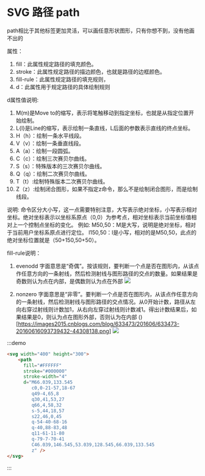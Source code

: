 # SVG 路径 path

path相比于其他标签更加灵活，可以画任意形状图形，只有你想不到，没有他画不出的

<template>
<svg width="400" height="300">
    <path
      fill="#FFFFFF"
      stroke="#000000"
      stroke-width="4"
      d="M66.039,133.545 
         c0,0-21-57,18-67
         s49-4,65,8
         s30,41,53,27
         s66,4,58,32
         s5,44,18,57
         s22,46,0,45
         s-54-40-68-16
         s-40,88-83,48
         s11-61-11-80
         s-79-7-70-41
         C46.039,146.545,53.039,128.545,66.039,133.545
         z" />
</svg> 
</template>

属性：
1. fill：此属性规定路径的填充颜色。
2. stroke：此属性规定路径的描边颜色，也就是路径的边框颜色。
3. fill-rule：此属性规定路径的填充规则，
4. d：此属性用于规定路径的具体绘制规则

d属性值说明:

  1. M(m)是Move to的缩写，表示将笔触移动到指定坐标，也就是从指定位置开始绘制。
  2. L{l}是Line的缩写，表示绘制一条直线，L后面的参数表示直线的终点坐标。
  3. H（h）：绘制一条水平线段。
  4. V（v）：绘制一条垂直线段。
  5. A（a）：绘制一段圆弧。
  6. C（c）：绘制三次赛贝尔曲线。
  7. S（s）：特殊版本的三次赛贝尔曲线。
  8. Q（q）：绘制二次赛贝尔曲线。
  9. T（t）:绘制特殊版本二次赛贝尔曲线。
  10. Z（z）:绘制闭合图形，如果不指定z命令，那么不是绘制闭合图形，而是绘制线段。

  说明:
  命令区分大小写，这一点需要特别注意，大写表示绝对坐标，小写表示相对坐标。绝对坐标表示以坐标系原点（0,0）为参考点，相对坐标表示当前坐标值相对上一个控制点坐标的变化。
  例如:
  M50,50：M是大写，说明是绝对坐标，相对于当前用户坐标系原点进行定位。
  l150,50：l是小写，相对的是M50,50，此点的绝对坐标位置就是（50+150,50+50）。

fill-rule说明：

  1. evenodd
    字面意思是“奇偶”。按该规则，要判断一个点是否在图形内，从该点作任意方向的一条射线，然后检测射线与图形路径的交点的数量。如果结果是奇数则认为点在内部，是偶数则认为点在外部
    <img src="https://images2015.cnblogs.com/blog/633473/201606/633473-20160616093842088-1256864346.png" />
  
  2. nonzero
    字面意思是“非零”。要判断一个点是否在图形内，从该点作任意方向的一条射线，然后检测射线与图形路径的交点情况。从0开始计数，路径从左向右穿过射线则计数加1，从右向左穿过射线则计数减1。得出计数结果后，如果结果是0，则认为点在图形外部，否则认为在内部
    ()[https://images2015.cnblogs.com/blog/633473/201606/633473-20160616093739432-44308138.png]
    <img src="https://images2015.cnblogs.com/blog/633473/201606/633473-20160616093739432-44308138.png" />

:::demo
```html
<svg width="400" height="300">
    <path
      fill="#FFFFFF"
      stroke="#000000"
      stroke-width="4"
      d="M66.039,133.545 
         c0,0-21-57,18-67
         q49-4,65,8
         q30,41,53,27
         q66,4,58,32
         s-5,44,18,57
         s22,46,0,45
         q-54-40-68-16
         q-40,88-83,48
         q11-61-11-80
         q-79-7-70-41
         C46.039,146.545,53.039,128.545,66.039,133.545
         z" />
</svg> 
```
:::